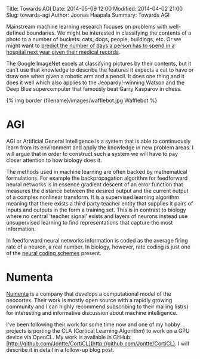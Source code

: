 Title: Towards AGI
Date: 2014-05-09 12:00
Modified: 2014-04-02 21:00
Slug: towards-agi
Author: Joonas Haapala
Summary: Towards AGI

Mainstream machine learning research focuses on problems with well-defined boundaries. We might be interested in classifying the contents of a photo to a number of buckets: cats, dogs, people, buildings, etc. Or we might want to [predict the number of days a person has to spend in a hospital next year given their medical records](http://www.heritagehealthprize.com/c/hhp).

The Google ImageNet excels at classifying pictures by their contents, but it can't use that knowledge to describe the features it expects a cat to have or draw one when given a robotic arm and a pencil. It does one thing and it does it well which also applies to the Jeopardy!-winning Watson and the Deep Blue supercomputer that famously beat Garry Kasparov in chess.

{% img border {filename}/images/wafflebot.jpg Wafflebot %}

AGI
===

AGI or Artificial General Intelligence is a system that is able to continuously learn from its environment and apply the knowledge in new problem areas. I will argue that in order to construct such a system we will have to pay closer attention to how biology does it.

The methods used in machine learning are often backed by mathematical formulations. For example the backpropagation algorithm for feedforward neural networks is in essence gradient descent of an error function that measures the distance between the desired output and the current output of a complex nonlinear transform. It is a supervised learning algorithm meaning that there exists a third party teacher entity that supplies it pairs of inputs and outputs in the form a training set. This is in contrast to biology where no central 'teacher signal' exists and layers of neurons instead use unsupervised learning to find representations that capture the most information.

In feedforward neural networks information is coded as the average firing rate of a neuron, a real number. In biology, however, rate coding is just one of the [neural coding schemes](https://en.wikipedia.org/wiki/Neural_coding#Coding_schemes) present. 


Numenta
=======

[Numenta](http://numenta.org/) is a company that develops a computational model of the neocortex. Their work is mostly open source with a rapidly growing community and I can highly recommend subscribing to their mailing list(s) for interesting and informative discussion about machine intelligence.

I've been following their work for some time now and one of my hobby projects is porting the CLA (Cortical Learning Algorithm) to work on a GPU device via OpenCL. My work is available in GitHub: [http://github.com/Jontte/CortiCL](http://github.com/Jontte/CortiCL). I will describe it in detail in a follow-up blog post.
